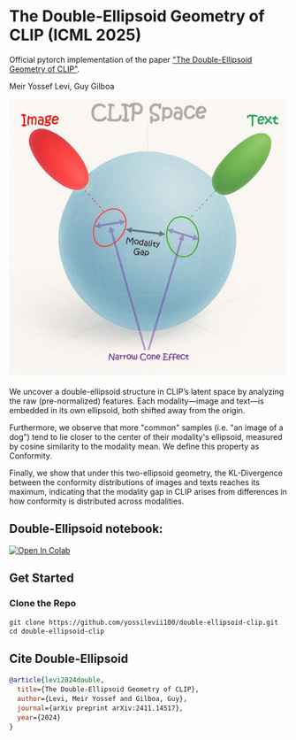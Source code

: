 # The Double-Ellipsoid Geometry of CLIP (ICML 2025)
	
Official pytorch implementation of the paper ["The Double-Ellipsoid Geometry of CLIP"](https://arxiv.org/abs/2411.14517).

Meir Yossef Levi, Guy Gilboa

<img src="./misc/teaser.pdf" width=600>

We uncover a double-ellipsoid structure in CLIP’s latent space by analyzing the raw (pre-normalized) features. Each modality—image and text—is embedded in its own ellipsoid, both shifted away from the origin.

Furthermore, we observe that more "common" samples (i.e. "an image of a dog") tend to lie closer to the center of their modality's ellipsoid, measured by cosine similarity to the modality mean. We define this property as Conformity.

Finally, we show that under this two-ellipsoid geometry, the KL-Divergence between the conformity distributions of images and texts reaches its maximum, indicating that the modality gap in CLIP arises from differences in how conformity is distributed across modalities.

## Double-Ellipsoid notebook:
[![Open In Colab](https://colab.research.google.com/assets/colab-badge.svg)](https://colab.research.google.com/gist/yossilevii100/ce4cae6c26e7c3d3358c4fb7dda3bec4/untitled5.ipynb)
## Get Started

### Clone the Repo
```shell
git clone https://github.com/yossilevii100/double-ellipsoid-clip.git
cd double-ellipsoid-clip
```

## Cite Double-Ellipsoid
```bibtex
@article{levi2024double,
  title={The Double-Ellipsoid Geometry of CLIP},
  author={Levi, Meir Yossef and Gilboa, Guy},
  journal={arXiv preprint arXiv:2411.14517},
  year={2024}
}
```


